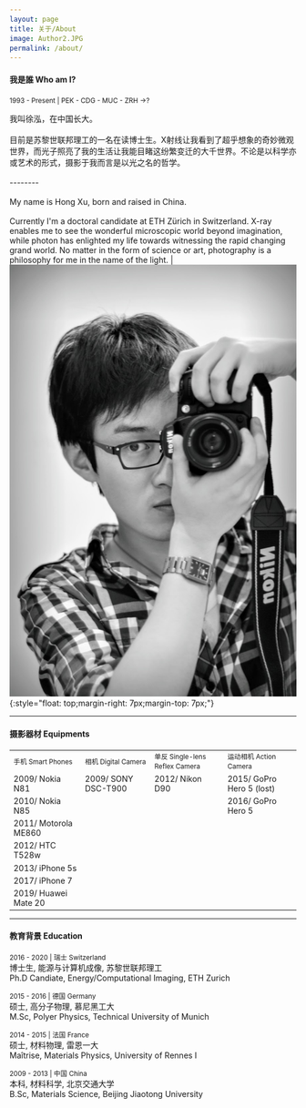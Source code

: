 ```yaml
---
layout: page
title: 关于/About
image: Author2.JPG
permalink: /about/
---
```


#### 我是誰 Who am I? 
<small>1993 - Present | PEK - CDG - MUC - ZRH ->? </small>
<p style='text-align: justify;'></p>

我叫徐泓，在中国长大。<br><br>目前是苏黎世联邦理工的一名在读博士生。X射线让我看到了超乎想象的奇妙微观世界，而光子照亮了我的生活让我能目睹这纷繁变迁的大千世界。不论是以科学亦或艺术的形式，摄影于我而言是以光之名的哲学。<br><br>--------<br><br>My name is Hong Xu, born and raised in China.<br><br>Currently I'm a doctoral candidate at ETH Zürich in Switzerland. X-ray enables me to see the wonderful microscopic world beyond imagination, while photon has enlighted my life towards witnessing the rapid changing grand world. No matter in the form of science or art, photography is a philosophy for me in the name of the light. | ![](/img/about/a01.jpg){:style="float: top;margin-right: 7px;margin-top: 7px;"}


---

#### 摄影器材 Equipments

<div class="table-container">
  <table>
    <tr><td><small>手机 Smart Phones </small></td><td><small>相机 Digital Camera</small></td><td><small>单反 Single-lens Reflex Camera</small></td><td><small>运动相机 Action Camera</small></td></tr>
    <tr><td>2009/ Nokia N81</td><td>2009/ SONY DSC-T900</td><td>2012/ Nikon D90</td><td>2015/ GoPro Hero 5 (lost)</td></tr>
    <tr><td>2010/ Nokia N85</td><td> </td><td> </td><td>2016/ GoPro Hero 5</td></tr>
    <tr><td>2011/ Motorola ME860</td><td> </td></tr>
    <tr><td>2012/ HTC T528w</td><td> </td></tr>
    <tr><td>2013/ iPhone 5s</td><td> </td></tr>
    <tr><td>2017/ iPhone 7</td><td> </td></tr>
    <tr><td>2019/ Huawei Mate 20</td><td> </td></tr>
  </table>
</div>

---

#### 教育背景 Education

<small>2016 - 2020 | 瑞士 Switzerland </small><br>
博士生, 能源与计算机成像, 苏黎世联邦理工<br>
Ph.D Candiate, Energy/Computational Imaging, ETH Zurich<br>

<small>2015 - 2016 | 德国 Germany </small><br>
硕士, 高分子物理, 慕尼黑工大<br>
M.Sc, Polyer Physics, Technical University of Munich<br>

<small>2014 - 2015 | 法国 France </small><br>
硕士, 材料物理, 雷恩一大<br>
Maîtrise, Materials Physics, University of Rennes I<br>

<small>2009 - 2013 | 中国 China </small><br>
本科, 材料科学, 北京交通大学<br>
B.Sc, Materials Science, Beijing Jiaotong University<br>
